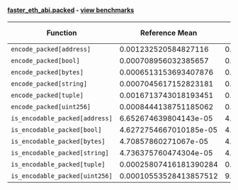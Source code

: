 #### [faster_eth_abi.packed](https://github.com/BobTheBuidler/faster-eth-abi/blob/master/faster_eth_abi/packed.py) - [view benchmarks](https://github.com/BobTheBuidler/faster-eth-abi/blob/master/benchmarks/test_packed_benchmarks.py)

| Function | Reference Mean | Faster Mean | % Change | Speedup (%) | x Faster | Faster |
|----------|---------------|-------------|----------|-------------|----------|--------|
| `encode_packed[address]` | 0.001232520584827116 | 0.0004919011417794966 | 60.09% | 150.56% | 2.51x | ✅ |
| `encode_packed[bool]` | 0.000708956032385657 | 0.0003146977996200331 | 55.61% | 125.28% | 2.25x | ✅ |
| `encode_packed[bytes]` | 0.0006513153693407876 | 0.0002992450443985904 | 54.06% | 117.65% | 2.18x | ✅ |
| `encode_packed[string]` | 0.0007045617152823181 | 0.0003247789894720723 | 53.90% | 116.94% | 2.17x | ✅ |
| `encode_packed[tuple]` | 0.0016713743018193451 | 0.0010108864563761126 | 39.52% | 65.34% | 1.65x | ✅ |
| `encode_packed[uint256]` | 0.0008444138751185062 | 0.0004420840366740144 | 47.65% | 91.01% | 1.91x | ✅ |
| `is_encodable_packed[address]` | 6.652674639804143e-05 | 4.951854842222464e-05 | 25.57% | 34.35% | 1.34x | ✅ |
| `is_encodable_packed[bool]` | 4.6272754667010185e-05 | 4.460941116595921e-05 | 3.59% | 3.73% | 1.04x | ✅ |
| `is_encodable_packed[bytes]` | 4.70857860271067e-05 | 4.8232151825633386e-05 | -2.43% | -2.38% | 0.98x | ❌ |
| `is_encodable_packed[string]` | 4.736375760474304e-05 | 4.433993452524485e-05 | 6.38% | 6.82% | 1.07x | ✅ |
| `is_encodable_packed[tuple]` | 0.00025807416181390284 | 0.00024127150412259018 | 6.51% | 6.96% | 1.07x | ✅ |
| `is_encodable_packed[uint256]` | 0.00010553528413857512 | 9.842088204026656e-05 | 6.74% | 7.23% | 1.07x | ✅ |
